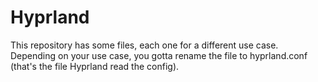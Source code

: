 # Hyprland

This repository has some files, each one for a different use case. Depending on your use case, you gotta rename the file to hyprland.conf (that's the file Hyprland read the config).
